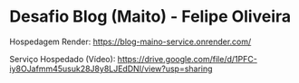 # Desafio Blog (Maito) - Felipe Oliveira

Hospedagem Render: https://blog-maino-service.onrender.com/

Serviço Hospedado (Vídeo): https://drive.google.com/file/d/1PFC-iy8OJafmm45usuk28J8y8LJEdDNI/view?usp=sharing

